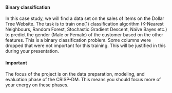 #### Binary classification
In this case study, we will find a data set on the sales of items on
the Dollar Tree Website. The task is to train one(1) classification
algorithm (K-Nearest Neighbours, Random Forest, Stochastic Gradient Descent,
Naïve Bayes etc.) to predict the gender (Male or Female) of the
customer based on the other features.
This is a binary classification problem.
Some columns were dropped that were not important for this
training. This will be justified in this during your
presentation.
#### Important
The focus of the project is on the data preparation, modeling, and
evaluation phase of the CRISP-DM. This means you should focus
more of your energy on these phases.